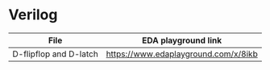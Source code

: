 # Verilog
| File | EDA playground link |
| ----- | ------------------ |
| D-flipflop and D-latch | https://www.edaplayground.com/x/8ikb |
